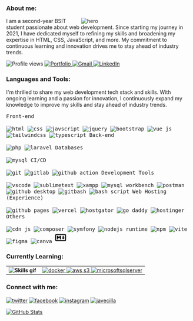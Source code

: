 
<h3 align="left">About me: </h3>

<img alt="hero"  width="300" src="https://static.goldenmindsbulacan.com/assets/images/dev/14241.jpg" align='right'/>

<p align="left">
I am a second-year BSIT student passionate about web development. Since starting my journey in 2021, I have dedicated myself to refining my skills and broadening my expertise in HTML, CSS, JavaScript, and more. My commitment to continuous learning and innovation drives me to stay ahead of industry trends.
</p>

<p align="left"> 
  <span>
    <a target="_blank">
	    <img src="https://komarev.com/ghpvc/?username=javecilla&label=Profile%20views&color=0e75b6&style=flat" alt="Profile views" height="20" />
    </a>
   <a href="https://javecilla.vercel.app" target="_blank">
	<img src="https://img.shields.io/badge/portfolio-%2324292e.svg?&style=for-the-badge&logo=pfsense&logoColor=white&logoSize=30" alt="Portfolio" height="20" />
   </a>
    <a href="mailto:jeromesavc@gmail.com">
	    <img src="https://img.shields.io/badge/gmail-%23D14836.svg?&style=for-the-badge&logo=gmail&logoColor=white" alt="Gmail" height="20" />
    </a>
    <a href="https://www.linkedin.com/in/jerome-avecilla-528722239/">
	    <img src="https://img.shields.io/badge/linkedin-%230077B5.svg?&style=for-the-badge&logo=linkedin&logoColor=white" alt="LinkedIn" height="20" />
    </a>
  </span>
</p>




<h3 align="left">Languages and Tools:</h3>
<p align="left">
	I'm thrilled to share my web development tech stack and skills. With ongoing learning and a passion for innovation, I continuously expand my knowledge to improve my skills and stay ahead of industry trends.
</p>

<p align="left">
  <kbd>
    <kbd>Front-end</kbd>
    <br>
    <br>
    <img width="30px" title="html" src="https://cdn.jsdelivr.net/gh/devicons/devicon/icons/html5/html5-original.svg" /> 
    <img width="30px" title="css" src="https://cdn.jsdelivr.net/gh/devicons/devicon/icons/css3/css3-original.svg" /> 
    <img width="30px" title="javscript" src="https://cdn.jsdelivr.net/gh/devicons/devicon/icons/javascript/javascript-original.svg" />
    <img width="30px" title="jquery" src="https://cdn.jsdelivr.net/gh/devicons/devicon/icons/jquery/jquery-original.svg" />
    <img width="30px" title="bootstrap" src="https://cdn.jsdelivr.net/gh/devicons/devicon/icons/bootstrap/bootstrap-original.svg" />
    <img width="30px" title="vue js" src="https://cdn.jsdelivr.net/gh/devicons/devicon/icons/vuejs/vuejs-original.svg" />
    <img width="30px" title="tailwindcss" src="https://cdn.jsdelivr.net/gh/devicons/devicon/icons/tailwindcss/tailwindcss-original.svg" />
    <img width="30px" title="typescript" src="https://cdn.jsdelivr.net/gh/devicons/devicon/icons/typescript/typescript-original.svg" />
  </kbd>
  <kbd>
    <kbd>Back-end</kbd>
    <br>
    <br>
    <img width="30px" title="php" src="https://cdn.jsdelivr.net/gh/devicons/devicon/icons/php/php-original.svg" /> 
    <img width="30px" title="laravel" src="https://cdn.jsdelivr.net/gh/devicons/devicon/icons/laravel/laravel-original.svg" /> 
  </kbd>
  <kbd>
    <kbd>Databases</kbd>
    <br>
    <br>
    <img width="30px" title="mysql" src="https://cdn.jsdelivr.net/gh/devicons/devicon/icons/mysql/mysql-original-wordmark.svg" /> 
  </kbd>
  <kbd>
    <kbd>CI/CD</kbd>
    <br>
    <br>
    <img width="30px" title="git" src="https://cdn.jsdelivr.net/gh/devicons/devicon/icons/git/git-original.svg" />
    <img width="30px" title="gitlab" src="https://cdn.jsdelivr.net/gh/devicons/devicon/icons/gitlab/gitlab-original.svg" />
    <img width="30px" title="github action" src="https://cdn.jsdelivr.net/gh/devicons/devicon/icons/githubactions/githubactions-original.svg" /> 
  </kbd>
  <kbd>
    <kbd>Development Tools</kbd>
    <br>
    <br> 
    <img width="30px" title="vscode" src="https://cdn.jsdelivr.net/gh/devicons/devicon/icons/vscode/vscode-original.svg" /> 
    <img width="30px" title="sublimetext" src="https://upload.wikimedia.org/wikipedia/en/d/d2/Sublime_Text_3_logo.png" />  
    <img width="30px" title="xampp" src="https://upload.wikimedia.org/wikipedia/commons/d/dc/XAMPP_Logo.png" />
    <img width="30px" title="mysql workbench" src="https://img.utdstc.com/icon/f6f/11c/f6f11c75fda63dd454fa5db9610a77cfd6752be4db11010f2e4252551a4abccd:200" />
    <img width="30px" title="postman" src="https://cdn.jsdelivr.net/gh/devicons/devicon/icons/postman/postman-original.svg" />  
    <img width="30px" title="github desktop" src="https://encrypted-tbn0.gstatic.com/images?q=tbn:ANd9GcSOYxPmG8LC5HCIw74mb5EMVSOxFjpQQ3aGjg&s" />   
    <img width="30px" title="gitbash" src="https://cdn.worldvectorlogo.com/logos/git-bash.svg" />  
    <img width="30px" title="bash script" src="https://cdn.jsdelivr.net/gh/devicons/devicon/icons/bash/bash-original.svg" /> 
  </kbd>
   <kbd>
    <kbd>Web Hosting (Experience)</kbd>
    <br>
    <br>
    <img width="30px" title="github pages" src="https://cdn.jsdelivr.net/gh/devicons/devicon/icons/github/github-original.svg" />
    <img width="30px" title="vercel" src="https://static.wikia.nocookie.net/logopedia/images/a/a7/Vercel_favicon.svg/revision/latest?cb=20221026155821" />
    <img width="30px" title="hostgator" src="https://encrypted-tbn0.gstatic.com/images?q=tbn:ANd9GcRaB-WOkNWv3EnGpOd8mR8-Kj3qFzSxTaJvAg&s" />
    <img width="30px" title="go daddy" src="https://encrypted-tbn0.gstatic.com/images?q=tbn:ANd9GcRs5tIW0piUCQGICpqFHolVv8QSR1ryqZ_kww&s" />
    <img width="25px" title="hostinger" src="https://www.elegantthemes.com/blog/wp-content/uploads/2024/05/Hostinger-Logo.png" />
  </kbd>
  <kbd>
    <kbd>Others</kbd>
    <br>
    <br>
    <img width="30px" title="cdn js" src="https://encrypted-tbn0.gstatic.com/images?q=tbn:ANd9GcTY3X0aV2kvIeIx6PzwD6umKbuOES5JfOwRgA&s" />
    <img width="25px" title="composer" src="https://cdn.worldvectorlogo.com/logos/composer.svg" />
    <img width="30px" title="symfony" src="https://encrypted-tbn0.gstatic.com/images?q=tbn:ANd9GcT9SjIbMYa0n2RMI8sDmIHkExRRpezpAP_-7A&s" />
    <img width="30px" title="nodejs runtime" src="https://cdn.jsdelivr.net/gh/devicons/devicon/icons/nodejs/nodejs-original.svg" />
    <img width="30px" title="npm" src="https://cdn.jsdelivr.net/gh/devicons/devicon/icons/npm/npm-original-wordmark.svg" />
    <img width="30px" title="vite" src="https://upload.wikimedia.org/wikipedia/commons/thumb/f/f1/Vitejs-logo.svg/1039px-Vitejs-logo.svg.png" />
    <img width="30px" title="figma" src="https://cdn.jsdelivr.net/gh/devicons/devicon/icons/figma/figma-original.svg" />
    <img width="30px" title="canva" src="https://static.canva.com/static/images/favicon-1.ico" />
    <img width="30px" title="markdown" src="https://github.com/devicons/devicon/blob/v2.16.0/icons/markdown/markdown-original.svg" />
  </kbd>
</p>

<h3 align="left">Currently Learning:</h3>
<div align="left"> 
<table>
    <tr>
        <td style="font-weight: bold; padding-right: 10px; vertical-align: center; border: none;">
          <img src="https://media2.giphy.com/media/QssGEmpkyEOhBCb7e1/giphy.gif?cid=ecf05e47a0n3gi1bfqntqmob8g9aid1oyj2wr3ds3mg700bl&rid=giphy.gif" width="30" alt="Skills gif">
        </td>
        <td>

  <a href="https://www.docker.com/" target="_blank" rel="noreferrer"> 
     <img width="35" title="docker" src="https://cdn.jsdelivr.net/gh/devicons/devicon/icons/docker/docker-original.svg" /> 
  </a>
<a href="https://www.docker.com/" target="_blank" rel="noreferrer"> 
     <img width="50" title="aws s3" src="https://cdn.worldvectorlogo.com/logos/amazon-s3.svg" /> 
  </a>

  
   <a href="https://learn.microsoft.com/en-us/sql/?view=sql-server-ver16" target="_blank" rel="noreferrer"> 
     <img width="35" title="microsoftsqlserver" src="https://cdn.jsdelivr.net/gh/devicons/devicon/icons/microsoftsqlserver/microsoftsqlserver-original-wordmark.svg" /> 
  </a>
        </td>
    </tr>
</table>

</div>

<h3 align="left">Connect with me:</h3>
<p align="left">
<a href="https://x.com/_javecilla" target="blank"><img align="center" src="https://img.freepik.com/free-vector/new-2023-twitter-logo-x-icon-design_1017-45418.jpg?size=626&ext=jpg" alt="twitter" height="30" width="30" /></a>
<a href="https://fb.com/jerome.avecilla24" target="blank"><img align="center" src="https://raw.githubusercontent.com/rahuldkjain/github-profile-readme-generator/master/src/images/icons/Social/facebook.svg" alt="facebook" height="30" width="40" /></a>
<a href="https://instagram.com/_jzerome" target="blank"><img align="center" src="https://raw.githubusercontent.com/rahuldkjain/github-profile-readme-generator/master/src/images/icons/Social/instagram.svg" alt="instagram" height="30" width="40" /></a>
<a href="https://discord.gg/javecilla" target="blank"><img align="center" src="https://raw.githubusercontent.com/rahuldkjain/github-profile-readme-generator/master/src/images/icons/Social/discord.svg" alt="javecilla" height="40" width="45" /></a>
</p>

<a href="https://github-readme-stats.vercel.app"><img src="https://github-readme-stats.vercel.app/api?username=javecilla&show_icons=true&locale=en" alt="GitHub Stats" /></a>
